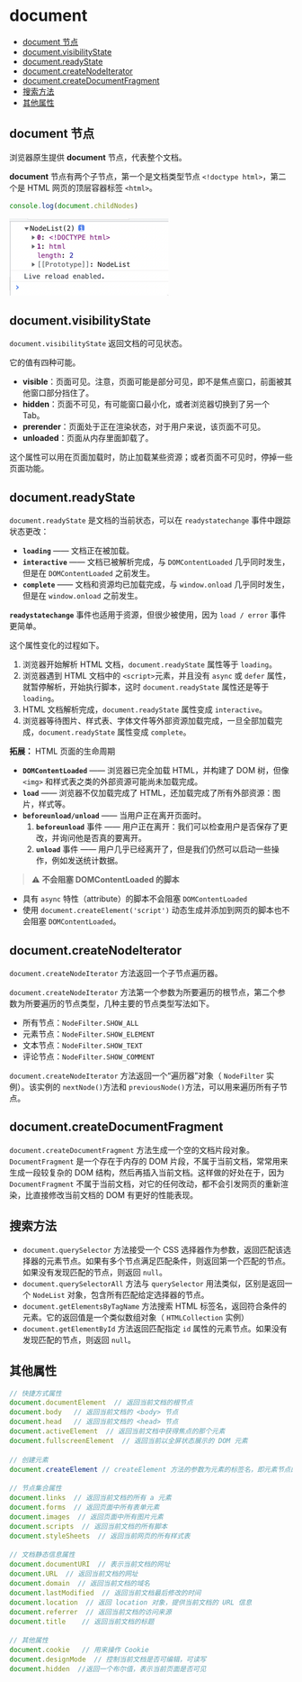 # document<!-- omit in toc -->

- [document 节点](#document-节点)
- [document.visibilityState](#documentvisibilitystate)
- [document.readyState](#documentreadystate)
- [document.createNodeIterator](#documentcreatenodeiterator)
- [document.createDocumentFragment](#documentcreatedocumentfragment)
- [搜索方法](#搜索方法)
- [其他属性](#其他属性)

## document 节点

浏览器原生提供 **document** 节点，代表整个文档。

**document** 节点有两个子节点，第一个是文档类型节点 `<!doctype html>`，第二个是 HTML 网页的顶层容器标签 `<html>`。

```js
console.log(document.childNodes)
```

![](https://raw.githubusercontent.com/chuenwei0129/my-picgo-repo/master/web/SCR-20220512-pl1.png)

## document.visibilityState

`document.visibilityState` 返回文档的可见状态。

它的值有四种可能。

- **visible**：页面可见。注意，页面可能是部分可见，即不是焦点窗口，前面被其他窗口部分挡住了。
- **hidden**：页面不可见，有可能窗口最小化，或者浏览器切换到了另一个 Tab。
- **prerender**：页面处于正在渲染状态，对于用户来说，该页面不可见。
- **unloaded**：页面从内存里面卸载了。

这个属性可以用在页面加载时，防止加载某些资源；或者页面不可见时，停掉一些页面功能。

## document.readyState

`document.readyState` 是文档的当前状态，可以在 `readystatechange` 事件中跟踪状态更改：

- **`loading`** —— 文档正在被加载。
- **`interactive`** —— 文档已被解析完成，与 `DOMContentLoaded` 几乎同时发生，但是在 `DOMContentLoaded` 之前发生。
- **`complete`** —— 文档和资源均已加载完成，与 `window.onload` 几乎同时发生，但是在 `window.onload` 之前发生。

**`readystatechange`** 事件也适用于资源，但很少被使用，因为 `load / error` 事件更简单。

这个属性变化的过程如下。

1. 浏览器开始解析 HTML 文档，`document.readyState` 属性等于 `loading`。
1. 浏览器遇到 HTML 文档中的 `<script>`元素，并且没有 `async` 或 `defer` 属性，就暂停解析，开始执行脚本，这时 `document.readyState` 属性还是等于 `loading`。
1. HTML 文档解析完成，`document.readyState` 属性变成 `interactive`。
1. 浏览器等待图片、样式表、字体文件等外部资源加载完成，一旦全部加载完成，`document.readyState` 属性变成 `complete`。

**拓展：** HTML 页面的生命周期

- **`DOMContentLoaded`** —— 浏览器已完全加载 HTML，并构建了 DOM 树，但像 `<img>` 和样式表之类的外部资源可能尚未加载完成。
- **`load`** —— 浏览器不仅加载完成了 HTML，还加载完成了所有外部资源：图片，样式等。
- **`beforeunload/unload`** —— 当用户正在离开页面时。
  1. **`beforeunload`** 事件 —— 用户正在离开：我们可以检查用户是否保存了更改，并询问他是否真的要离开。
  2. **`unload`** 事件 —— 用户几乎已经离开了，但是我们仍然可以启动一些操作，例如发送统计数据。

> ⚠️ **不会阻塞 DOMContentLoaded 的脚本**

- 具有 `async` 特性（attribute）的脚本不会阻塞 `DOMContentLoaded`
- 使用 `document.createElement('script')` 动态生成并添加到网页的脚本也不会阻塞 `DOMContentLoaded`。

## document.createNodeIterator

`document.createNodeIterator` 方法返回一个子节点遍历器。

`document.createNodeIterator` 方法第一个参数为所要遍历的根节点，第二个参数为所要遍历的节点类型，几种主要的节点类型写法如下。

- 所有节点：`NodeFilter.SHOW_ALL`
- 元素节点：`NodeFilter.SHOW_ELEMENT`
- 文本节点：`NodeFilter.SHOW_TEXT`
- 评论节点：`NodeFilter.SHOW_COMMENT`

`document.createNodeIterator` 方法返回一个“遍历器”对象（ `NodeFilter` 实例）。该实例的 `nextNode()`方法和 `previousNode()`方法，可以用来遍历所有子节点。

## document.createDocumentFragment

`document.createDocumentFragment` 方法生成一个空的文档片段对象。`DocumentFragment` 是一个存在于内存的 DOM 片段，不属于当前文档，常常用来生成一段较复杂的 DOM 结构，然后再插入当前文档。这样做的好处在于，因为 `DocumentFragment` 不属于当前文档，对它的任何改动，都不会引发网页的重新渲染，比直接修改当前文档的 DOM 有更好的性能表现。

## 搜索方法

- `document.querySelector` 方法接受一个 CSS 选择器作为参数，返回匹配该选择器的元素节点。如果有多个节点满足匹配条件，则返回第一个匹配的节点。如果没有发现匹配的节点，则返回 `null`。
- `document.querySelectorAll` 方法与 `querySelector` 用法类似，区别是返回一个 `NodeList` 对象，包含所有匹配给定选择器的节点。
- `document.getElementsByTagName` 方法搜索 HTML 标签名，返回符合条件的元素。它的返回值是一个类似数组对象（ `HTMLCollection` 实例）
- `document.getElementById` 方法返回匹配指定 `id` 属性的元素节点。如果没有发现匹配的节点，则返回 `null`。

## 其他属性

```js
// 快捷方式属性
document.documentElement  // 返回当前文档的根节点
document.body   // 返回当前文档的 <body> 节点
document.head   // 返回当前文档的 <head> 节点
document.activeElement  // 返回当前文档中获得焦点的那个元素
document.fullscreenElement  // 返回当前以全屏状态展示的 DOM 元素

// 创建元素
document.createElement // createElement 方法的参数为元素的标签名，即元素节点的 `tagName` 属性，参数可以是自定义的标签名。

// 节点集合属性
document.links  // 返回当前文档的所有 a 元素
document.forms  // 返回页面中所有表单元素
document.images  // 返回页面中所有图片元素
document.scripts  // 返回当前文档的所有脚本
document.styleSheets  // 返回当前网页的所有样式表

// 文档静态信息属性
document.documentURI  // 表示当前文档的网址
document.URL  // 返回当前文档的网址
document.domain  // 返回当前文档的域名
document.lastModified  // 返回当前文档最后修改的时间
document.location  // 返回 location 对象，提供当前文档的 URL 信息
document.referrer  // 返回当前文档的访问来源
document.title    // 返回当前文档的标题

// 其他属性
document.cookie   // 用来操作 Cookie
document.designMode  // 控制当前文档是否可编辑，可读写
document.hidden  //返回一个布尔值，表示当前页面是否可见
```
